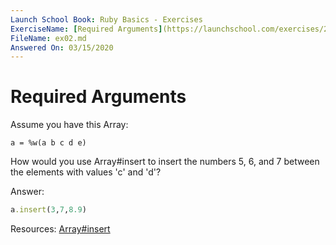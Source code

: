 ```yaml
---
Launch School Book: Ruby Basics - Exercises
ExerciseName: [Required Arguments](https://launchschool.com/exercises/210fa7c7)
FileName: ex02.md 
Answered On: 03/15/2020
---
```


# Required Arguments

Assume you have this Array:

```
a = %w(a b c d e)
```
How would you use Array#insert to insert the numbers 5, 6, and 7 
between the elements with values 'c' and 'd'?


Answer: 

```ruby
a.insert(3,7,8.9)
```

Resources: 
[Array#insert](https://ruby-doc.org/core-2.4.0/Array.html#method-i-insert)
